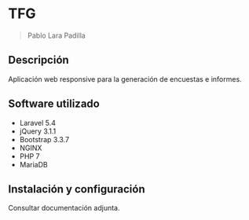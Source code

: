 # TFG

> Pablo Lara Padilla

## Descripción
Aplicación web responsive para la generación de encuestas e informes.

## Software utilizado

* Laravel 5.4
* jQuery 3.1.1
* Bootstrap 3.3.7
* NGINX
* PHP 7
* MariaDB

## Instalación y configuración
Consultar documentación adjunta.
